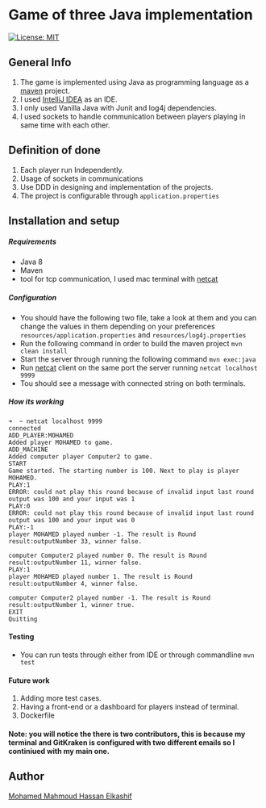 # Game of three Java implementation

[![License: MIT](https://img.shields.io/badge/License-MIT-blue.svg)](https://opensource.org/licenses/MIT)


## General Info
1. The game is implemented using Java as programming language as a [maven](https://maven.apache.org/) project.
2. I used [IntelliJ IDEA](https://www.jetbrains.com/idea/) as an IDE.
3. I only used Vanilla Java with Junit and log4j dependencies.
4. I used sockets to handle communication between players playing in same time with each other.

## Definition of done

1. Each player run Independently.
2. Usage of sockets in communications
3. Use DDD in designing and implementation of the projects.
4. The project is configurable through `application.properties`

## Installation and setup

##### Requirements

- Java 8 
- Maven
- tool for tcp communication, I used mac terminal with [netcat](https://nmap.org/ncat/)

##### Configuration

- You should have the following two file, take a look at them and you can change the values in them depending on your preferences
`resources/application.properties` and `resources/log4j.properties`
- Run the following command in order to build the maven project `mvn clean install` 
- Start the server through running the following command `mvn exec:java`
- Run [netcat](https://nmap.org/ncat/) client on the same port the server running `netcat localhost 9999`
- Tou should see a message with connected string on both terminals.

##### How its working

```
➜  ~ netcat localhost 9999
connected
ADD_PLAYER:MOHAMED
Added player MOHAMED to game.
ADD_MACHINE
Added computer player Computer2 to game.
START
Game started. The starting number is 100. Next to play is player MOHAMED.
PLAY:1
ERROR: could not play this round because of invalid input last round output was 100 and your input was 1
PLAY:0
ERROR: could not play this round because of invalid input last round output was 100 and your input was 0
PLAY:-1
player MOHAMED played number -1. The result is Round result:outputNumber 33, winner false.

computer Computer2 played number 0. The result is Round result:outputNumber 11, winner false.
PLAY:1
player MOHAMED played number 1. The result is Round result:outputNumber 4, winner false.

computer Computer2 played number -1. The result is Round result:outputNumber 1, winner true.
EXIT
Quitting
```

#### Testing
- You can run tests through either from IDE or through commandline `mvn test`

#### Future work

1. Adding more test cases.
2. Having a front-end or a dashboard for players instead of terminal.
3. Dockerfile 

#### Note: you will notice the there is two contributors, this is because my terminal and GitKraken is configured with two different emails so I continiued with my main one.

## Author
[Mohamed Mahmoud Hassan Elkashif](mailto:muhammedmahmmoudd@gmail.com
)
